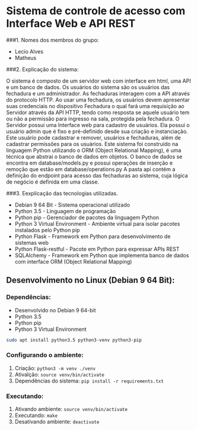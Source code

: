 # Sistema de controle de acesso com Interface Web e API REST
###1. Nomes dos membros do grupo:

* Lecio Alves
* Matheus

###2. Explicação do sistema:

O sistema é composto de um servidor web com interface em html, uma API e um banco de dados. 
Os usuários do sistema são os usuários das fechadura e um administrador.
As fechaduras interagem com a API através do protocolo HTTP. Ao usar uma fechadura, os usuários devem apresentar suas credenciais no dispositivo Fechadura o qual fará uma requisição ao Servidor através da API HTTP, tendo como resposta se aquele usuário tem ou não a permissão para ingresso na sala, protegida pela fechadura.
O Servidor possui uma Interface web para cadastro de usuários. Ela possui o usuário admin que é fixo e pré-definido desde sua criação e instanciação. Este usuário pode cadastrar e remover, usuários e fechaduras, além de cadastrar permissões para os usuários.
Este sistema foi construído na linguagem Python utilizando o ORM (Object Relational Mapping), é uma técnica que abstrai o banco de dados em objetos. O banco de dados se encontra em database/models.py e possui operações de inserção e remoção que estão em database/operations.py 
A pasta api contém a definição do endpoint para acesso das fechaduras ao sistema, cuja lógica de negócio é definida em uma classe.


###3. Eexplicação das tecnologias utilizadas.
* Debian 9 64 Bit - Sistema operacional utilizado
* Python 3.5 - Linguagem de programação
* Python pip - Gerenciador de pacotes da linguagem Python
* Python 3 Virtual Environment - Ambiente virtual para isolar pacotes instalados pelo Python pip
* Python Flask - Framework em Python para desenvolvimento de sistemas web
* Python Flask-restful - Pacote em Python para expressar APIs REST
* SQLAlchemy - Framework em Python que implementa banco de dados com interface ORM (Object Relational Mapping)


## Desenvolvimento no Linux (Debian 9 64 Bit):
### Dependências:
* Desenvolvido no Debian 9 64-bit
* Python 3.5
* Python pip
* Python 3 Virtual Environment


```bash
sudo apt install python3.5 python3-venv python3-pip
```

### Configurando o ambiente:
1. Criação:    `python3 -m venv ./venv`
2. Ativalção:  `source venv/bin/activate`
3. Dependências do sistema: `pip install -r requirements.txt`

### Executando:
1. Ativando ambiente:  `source venv/bin/activate`
2. Executando: `make`
3. Desativando ambiente: `deactivate`



